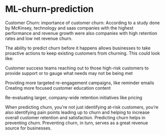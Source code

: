 # ML-churn-prediction
Customer Churn:
importance of customer churn:
According to a study done by McKinsey, technology and saas companies with the highest performance and revenue growth were also companies with high retention rates and low net revenue churn. 

The ability to predict churn before it happens allows businesses to take proactive actions to keep existing customers from churning. This could look like: 

Customer success teams reaching out to those high-risk customers to provide support or to gauge what needs may not be being met

Providing more targeted re-engagement campaigns, like reminder emails
Creating more focused customer education content 

Re-evaluating larger, company-wide retention initiatives like pricing

When predicting churn, you're not just identifying at-risk customers, you’re also identifying pain points leading up to churn and helping to increase overall customer retention and satisfaction. Predicting churn helps in preventing churn. Preventing churn, in turn, serves as a great revenue source for businesses. 
